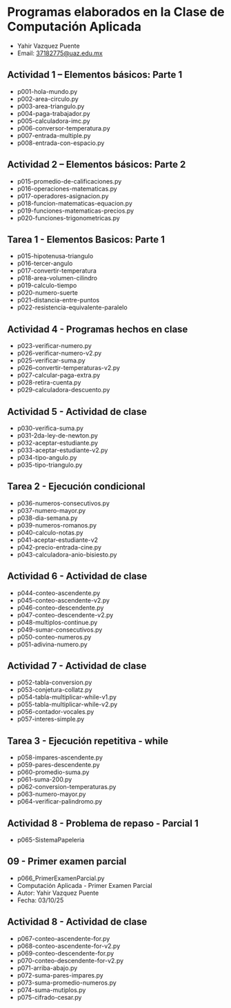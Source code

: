# Programas elaborados en la Clase de Computación Aplicada

- Yahir Vazquez Puente
- Email: 37182775@uaz.edu.mx

## Actividad 1 – Elementos básicos: Parte 1

- p001-hola-mundo.py
- p002-area-circulo.py
- p003-area-triangulo.py
- p004-paga-trabajador.py
- p005-calculadora-imc.py
- p006-conversor-temperatura.py
- p007-entrada-multiple.py
- p008-entrada-con-espacio.py

## Actividad 2 – Elementos básicos: Parte 2

- p015-promedio-de-calificaciones.py 
- p016-operaciones-matematicas.py 
- p017-operadores-asignacion.py
- p018-funcion-matematicas-equacion.py 
- p019-funciones-matematicas-precios.py 
- p020-funciones-trigonometricas.py

## Tarea 1 - Elementos Basicos: Parte 1

- p015-hipotenusa-triangulo
- p016-tercer-angulo
- p017-convertir-temperatura
- p018-area-volumen-cilindro
- p019-calculo-tiempo
- p020-numero-suerte
- p021-distancia-entre-puntos
- p022-resistencia-equivalente-paralelo

## Actividad 4 - Programas hechos en clase
 - p023-verificar-numero.py
 - p026-verificar-numero-v2.py
 - p025-verificar-suma.py
 - p026–convertir-temperaturas-v2.py
 - p027-calcular-paga-extra.py
 - p028-retira-cuenta.py
 - p029-calculadora-descuento.py

## Actividad 5 - Actividad de clase

- p030-verifica-suma.py
- p031-2da-ley-de-newton.py
- p032-aceptar-estudiante.py
- p033-aceptar-estudiante-v2.py
- p034-tipo-angulo.py
- p035-tipo-triangulo.py

## Tarea 2 - Ejecución condicional

- p036-numeros-consecutivos.py
- p037-numero-mayor.py
- p038-dia-semana.py
- p039-numeros-romanos.py
- p040-calculo-notas.py
- p041-aceptar-estudiante-v2
- p042-precio-entrada-cine.py
- p043-calculadora-anio-bisiesto.py 

## Actividad 6 - Actividad de clase

- p044-conteo-ascendente.py
- p045-conteo-ascendente-v2.py
- p046-conteo-descendente.py
- p047-conteo-descendente-v2.py
- p048-multiplos-continue.py
- p049-sumar-consecutivos.py
- p050-conteo-numeros.py
- p051-adivina-numero.py

## Actividad 7 - Actividad de clase

- p052-tabla-conversion.py
- p053-conjetura-collatz.py
- p054-tabla-multiplicar-while-v1.py
- p055-tabla-multiplicar-while-v2.py
- p056-contador-vocales.py
- p057-interes-simple.py

## Tarea 3 - Ejecución repetitiva - while

- p058-impares-ascendente.py
- p059-pares-descendente.py
- p060-promedio-suma.py
- p061-suma-200.py
- p062-conversion-temperaturas.py
- p063-numero-mayor.py
- p064-verificar-palindromo.py

## Actividad 8 - Problema de repaso - Parcial 1

- p065-SistemaPapeleria

## 09 - Primer examen parcial

- p066_PrimerExamenParcial.py
- Computación Aplicada - Primer Examen Parcial
- Autor: Yahir Vazquez Puente
- Fecha: 03/10/25

## Actividad 8 - Actividad de clase

- p067-conteo-ascendente-for.py
- p068-conteo-ascendente-for-v2.py
- p069-conteo-descendente-for.py
- p070-conteo-descendente-for-v2.py
- p071-arriba-abajo.py
- p072-suma-pares-impares.py
- p073-suma-promedio-numeros.py
- p074-suma-mutiplos.py
- p075-cifrado-cesar.py